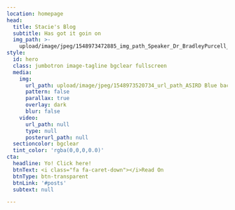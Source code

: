 ```yaml
---
location: homepage
head:
  title: Stacie's Blog
  subtitle: Has got it goin on
  img_path: >-
    upload/image/jpeg/1548973472885_img_path_Speaker_Dr_BradleyPurcell_Thumbnail.jpg
style:
  id: hero
  class: jumbotron image-tagline bgclear fullscreen
  media:
    img:
      url_path: upload/image/jpeg/1548973520734_url_path_ASIRD Blue background.jpg
      pattern: false
      parallax: true
      overlay: dark
      blur: false
    video:
      url_path: null
      type: null
      posterurl_path: null
  sectioncolor: bgclear
  tint_color: 'rgba(0,0,0,0.0)'
cta:
  headline: Yo! Click here!
  btnText: <i class="fa fa-caret-down"></i>Read On
  btnType: btn-transparent
  btnLink: '#posts'
  subtext: null

---
```




&nbsp;



